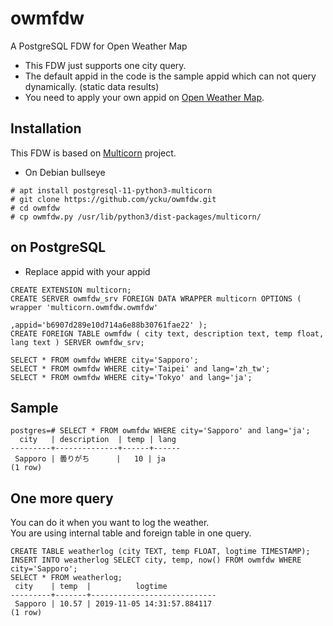 # owmfdw
A PostgreSQL FDW for Open Weather Map

- This FDW just supports one city query.
- The default appid in the code is the sample appid which can not query dynamically. (static data results)
- You need to apply your own appid on [Open Weather Map](https://openweathermap.org/).

## Installation
This FDW is based on [Multicorn](https://multicorn.org/) project.

- On Debian bullseye 

```
# apt install postgresql-11-python3-multicorn
# git clone https://github.com/ycku/owmfdw.git
# cd owmfdw
# cp owmfdw.py /usr/lib/python3/dist-packages/multicorn/
```

## on PostgreSQL

- Replace appid with your appid

```
CREATE EXTENSION multicorn;
CREATE SERVER owmfdw_srv FOREIGN DATA WRAPPER multicorn OPTIONS ( wrapper 'multicorn.owmfdw.owmfdw'
                                                                 ,appid='b6907d289e10d714a6e88b30761fae22' );
CREATE FOREIGN TABLE owmfdw ( city text, description text, temp float, lang text ) SERVER owmfdw_srv;

SELECT * FROM owmfdw WHERE city='Sapporo';
SELECT * FROM owmfdw WHERE city='Taipei' and lang='zh_tw';
SELECT * FROM owmfdw WHERE city='Tokyo' and lang='ja';
```

## Sample

```
postgres=# SELECT * FROM owmfdw WHERE city='Sapporo' and lang='ja';
  city   | description  | temp | lang 
---------+--------------+------+------
 Sapporo | 曇りがち      |   10 | ja
(1 row)
```

## One more query
You can do it when you want to log the weather.<br/>
You are using internal table and foreign table in one query.

```
CREATE TABLE weatherlog (city TEXT, temp FLOAT, logtime TIMESTAMP);
INSERT INTO weatherlog SELECT city, temp, now() FROM owmfdw WHERE city='Sapporo';
SELECT * FROM weatherlog;
 city    | temp  |          logtime           
---------+-------+----------------------------
 Sapporo | 10.57 | 2019-11-05 14:31:57.884117
(1 row)
```


